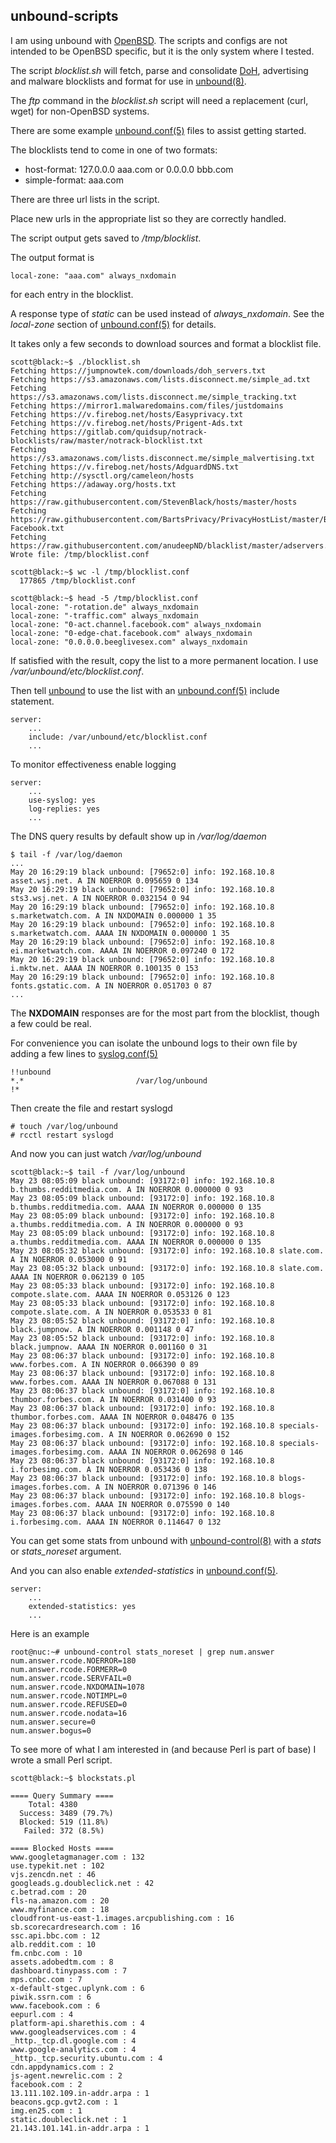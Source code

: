 ## unbound-scripts

I am using unbound with [OpenBSD][openbsd]. The scripts and configs are not intended to be OpenBSD specific, but it is the only system where I tested.

The script *blocklist.sh* will fetch, parse and consolidate [DoH][doh], advertising and malware blocklists and format for use in [unbound(8)][unbound].

The *ftp* command in the *blocklist.sh* script will need a replacement (curl, wget) for non-OpenBSD systems.

There are some example [unbound.conf(5)][unbound-conf] files to assist getting started.

The blocklists tend to come in one of two formats:

* host-format: 127.0.0.0 aaa.com or 0.0.0.0 bbb.com
* simple-format: aaa.com

There are three url lists in the script.

Place new urls in the appropriate list so they are correctly handled.

The script output gets saved to */tmp/blocklist*.

The output format is

    local-zone: "aaa.com" always_nxdomain

for each entry in the blocklist.

A response type of *static* can be used instead of *always_nxdomain*.
See the *local-zone* section of [unbound.conf(5)][unbound-conf] for details.

It takes only a few seconds to download sources and format a blocklist file.

    scott@black:~$ ./blocklist.sh
    Fetching https://jumpnowtek.com/downloads/doh_servers.txt
    Fetching https://s3.amazonaws.com/lists.disconnect.me/simple_ad.txt
    Fetching https://s3.amazonaws.com/lists.disconnect.me/simple_tracking.txt
    Fetching https://mirror1.malwaredomains.com/files/justdomains
    Fetching https://v.firebog.net/hosts/Easyprivacy.txt
    Fetching https://v.firebog.net/hosts/Prigent-Ads.txt
    Fetching https://gitlab.com/quidsup/notrack-blocklists/raw/master/notrack-blocklist.txt
    Fetching https://s3.amazonaws.com/lists.disconnect.me/simple_malvertising.txt
    Fetching https://v.firebog.net/hosts/AdguardDNS.txt
    Fetching http://sysctl.org/cameleon/hosts
    Fetching https://adaway.org/hosts.txt
    Fetching https://raw.githubusercontent.com/StevenBlack/hosts/master/hosts
    Fetching https://raw.githubusercontent.com/BartsPrivacy/PrivacyHostList/master/BlockHosts-Facebook.txt
    Fetching https://raw.githubusercontent.com/anudeepND/blacklist/master/adservers.txt
    Wrote file: /tmp/blocklist.conf

    scott@black:~$ wc -l /tmp/blocklist.conf
      177865 /tmp/blocklist.conf

    scott@black:~$ head -5 /tmp/blocklist.conf
    local-zone: "-rotation.de" always_nxdomain
    local-zone: "-traffic.com" always_nxdomain
    local-zone: "0-act.channel.facebook.com" always_nxdomain
    local-zone: "0-edge-chat.facebook.com" always_nxdomain
    local-zone: "0.0.0.0.beeglivesex.com" always_nxdomain


If satisfied with the result, copy the list to a more permanent location. I use */var/unbound/etc/blocklist.conf*.

Then tell [unbound][unbound] to use the list with an [unbound.conf(5)][unbound-conf] include statement.

    server:
        ...
        include: /var/unbound/etc/blocklist.conf
        ...

To monitor effectiveness enable logging

    server:
        ...
        use-syslog: yes
        log-replies: yes
        ...


The DNS query results by default show up in */var/log/daemon*

    $ tail -f /var/log/daemon
    ...
    May 20 16:29:19 black unbound: [79652:0] info: 192.168.10.8 asset.wsj.net. A IN NOERROR 0.095659 0 134
    May 20 16:29:19 black unbound: [79652:0] info: 192.168.10.8 sts3.wsj.net. A IN NOERROR 0.032154 0 94
    May 20 16:29:19 black unbound: [79652:0] info: 192.168.10.8 s.marketwatch.com. A IN NXDOMAIN 0.000000 1 35
    May 20 16:29:19 black unbound: [79652:0] info: 192.168.10.8 s.marketwatch.com. AAAA IN NXDOMAIN 0.000000 1 35
    May 20 16:29:19 black unbound: [79652:0] info: 192.168.10.8 ei.marketwatch.com. AAAA IN NOERROR 0.097240 0 172
    May 20 16:29:19 black unbound: [79652:0] info: 192.168.10.8 i.mktw.net. AAAA IN NOERROR 0.100135 0 153
    May 20 16:29:19 black unbound: [79652:0] info: 192.168.10.8 fonts.gstatic.com. A IN NOERROR 0.051703 0 87
    ...


The **NXDOMAIN** responses are for the most part from the blocklist, though a few could be real.

For convenience you can isolate the unbound logs to their own file by adding a few lines to [syslog.conf(5)][syslog-conf]

    !!unbound
    *.*							/var/log/unbound
    !*

Then create the file and restart syslogd

    # touch /var/log/unbound
    # rcctl restart syslogd


And now you can just watch */var/log/unbound*

    scott@black:~$ tail -f /var/log/unbound
    May 23 08:05:09 black unbound: [93172:0] info: 192.168.10.8 b.thumbs.redditmedia.com. A IN NOERROR 0.000000 0 93
    May 23 08:05:09 black unbound: [93172:0] info: 192.168.10.8 b.thumbs.redditmedia.com. AAAA IN NOERROR 0.000000 0 135
    May 23 08:05:09 black unbound: [93172:0] info: 192.168.10.8 a.thumbs.redditmedia.com. A IN NOERROR 0.000000 0 93
    May 23 08:05:09 black unbound: [93172:0] info: 192.168.10.8 a.thumbs.redditmedia.com. AAAA IN NOERROR 0.000000 0 135
    May 23 08:05:32 black unbound: [93172:0] info: 192.168.10.8 slate.com. A IN NOERROR 0.053000 0 91
    May 23 08:05:32 black unbound: [93172:0] info: 192.168.10.8 slate.com. AAAA IN NOERROR 0.062139 0 105
    May 23 08:05:33 black unbound: [93172:0] info: 192.168.10.8 compote.slate.com. AAAA IN NOERROR 0.053126 0 123
    May 23 08:05:33 black unbound: [93172:0] info: 192.168.10.8 compote.slate.com. A IN NOERROR 0.053533 0 81
    May 23 08:05:52 black unbound: [93172:0] info: 192.168.10.8 black.jumpnow. A IN NOERROR 0.001148 0 47
    May 23 08:05:52 black unbound: [93172:0] info: 192.168.10.8 black.jumpnow. AAAA IN NOERROR 0.001160 0 31
    May 23 08:06:37 black unbound: [93172:0] info: 192.168.10.8 www.forbes.com. A IN NOERROR 0.066390 0 89
    May 23 08:06:37 black unbound: [93172:0] info: 192.168.10.8 www.forbes.com. AAAA IN NOERROR 0.067088 0 131
    May 23 08:06:37 black unbound: [93172:0] info: 192.168.10.8 thumbor.forbes.com. A IN NOERROR 0.031400 0 93
    May 23 08:06:37 black unbound: [93172:0] info: 192.168.10.8 thumbor.forbes.com. AAAA IN NOERROR 0.048476 0 135
    May 23 08:06:37 black unbound: [93172:0] info: 192.168.10.8 specials-images.forbesimg.com. A IN NOERROR 0.062690 0 152
    May 23 08:06:37 black unbound: [93172:0] info: 192.168.10.8 specials-images.forbesimg.com. AAAA IN NOERROR 0.062698 0 146
    May 23 08:06:37 black unbound: [93172:0] info: 192.168.10.8 i.forbesimg.com. A IN NOERROR 0.053436 0 138
    May 23 08:06:37 black unbound: [93172:0] info: 192.168.10.8 blogs-images.forbes.com. A IN NOERROR 0.071396 0 146
    May 23 08:06:37 black unbound: [93172:0] info: 192.168.10.8 blogs-images.forbes.com. AAAA IN NOERROR 0.075590 0 140
    May 23 08:06:37 black unbound: [93172:0] info: 192.168.10.8 i.forbesimg.com. AAAA IN NOERROR 0.114647 0 132


You can get some stats from unbound with [unbound-control(8)][unbound-control] with a *stats* or *stats_noreset* argument.

And you can also enable *extended-statistics* in [unbound.conf(5)][unbound-conf].

    server:
        ...
        extended-statistics: yes
        ...

Here is an example

    root@nuc:~# unbound-control stats_noreset | grep num.answer
    num.answer.rcode.NOERROR=180
    num.answer.rcode.FORMERR=0
    num.answer.rcode.SERVFAIL=0
    num.answer.rcode.NXDOMAIN=1078
    num.answer.rcode.NOTIMPL=0
    num.answer.rcode.REFUSED=0
    num.answer.rcode.nodata=16
    num.answer.secure=0
    num.answer.bogus=0


To see more of what I am interested in (and because Perl is part of base) I wrote a small Perl script.

    scott@black:~$ blockstats.pl

    ==== Query Summary ====
        Total: 4380
      Success: 3489 (79.7%)
      Blocked: 519 (11.8%)
       Failed: 372 (8.5%)

    ==== Blocked Hosts ====
    www.googletagmanager.com : 132
    use.typekit.net : 102
    vjs.zencdn.net : 46
    googleads.g.doubleclick.net : 42
    c.betrad.com : 20
    fls-na.amazon.com : 20
    www.myfinance.com : 18
    cloudfront-us-east-1.images.arcpublishing.com : 16
    sb.scorecardresearch.com : 16
    ssc.api.bbc.com : 12
    alb.reddit.com : 10
    fm.cnbc.com : 10
    assets.adobedtm.com : 8
    dashboard.tinypass.com : 7
    mps.cnbc.com : 7
    x-default-stgec.uplynk.com : 6
    piwik.ssrn.com : 6
    www.facebook.com : 6
    eepurl.com : 4
    platform-api.sharethis.com : 4
    www.googleadservices.com : 4
    _http._tcp.dl.google.com : 4
    www.google-analytics.com : 4
    _http._tcp.security.ubuntu.com : 4
    cdn.appdynamics.com : 2
    js-agent.newrelic.com : 2
    facebook.com : 2
    13.111.102.109.in-addr.arpa : 1
    beacons.gcp.gvt2.com : 1
    img.en25.com : 1
    static.doubleclick.net : 1
    21.143.101.141.in-addr.arpa : 1


[unbound]: https://man.openbsd.org/unbound
[unbound-conf]: https://man.openbsd.org/unbound.conf
[unbound-control]: https://man.openbsd.org/unbound-control
[openbsd]: https://openbsd.org
[doh]: https://en.wikipedia.org/wiki/DNS_over_HTTPS
[syslog-conf]: https://man.openbsd.org/syslog.conf.5
